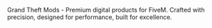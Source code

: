 Grand Theft Mods - Premium digital products for FiveM. Crafted with precision, designed for performance, built for excellence.
